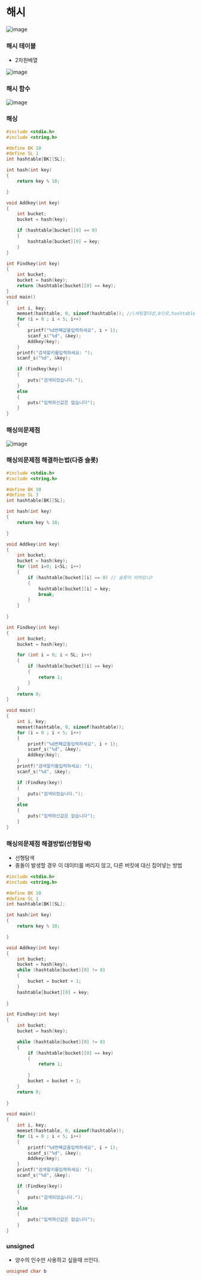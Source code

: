 # 해시

![image](https://user-images.githubusercontent.com/82345970/160525766-970896b6-716b-4960-be02-c03696b0939f.png)

### 해시 테이블
- 2차원배열

![image](https://user-images.githubusercontent.com/82345970/160526328-6883470d-1993-4764-9764-02c27c65b30a.png)

### 해시 함수

![image](https://user-images.githubusercontent.com/82345970/160526665-226839ab-6634-4391-8da0-a6c5552b8c89.png)

### 해싱
```c
#include <stdio.h>
#include <string.h>

#define BK 10
#define SL 1
int hashtable[BK][SL];

int hash(int key)
{
	return key % 10;

}

void Addkey(int key)
{
	int bucket;
	bucket = hash(key);

	if (hashtable[bucket][0] == 0)
	{
		hashtable[bucket][0] = key;
	}
}

int Findkey(int key)
{
	int bucket;
	bucket = hash(key);
	return (hashtable[bucket][0] == key);
}
void main()
{
	int i, key;
	memset(hashtable, 0, sizeof(hashtable)); //(세팅할대상,0으로,hashtable크기만큼) -> 전체를 0으로 세팅
	for (i = 0 ; i < 5; i++)
	{
		printf("%d번째값을입력하세요", i + 1);
		scanf_s("%d", &key);
		Addkey(key);
	}
	printf("검색할키를입력하세요: ");
	scanf_s("%d", &key);

	if (Findkey(key))
	{
		puts("검색되었습니다.");
	}
	else
	{
		puts("입력하신값은 없습니다");
	}
}
```
### 해싱의문제점

![image](https://user-images.githubusercontent.com/82345970/160545955-c57c5e0f-b79c-4ea4-a8fd-863394003449.png)


### 해싱의문제점 해결하는법(다중 슬롯)
```c
#include <stdio.h>
#include <string.h>

#define BK 10
#define SL 3
int hashtable[BK][SL];

int hash(int key)
{
	return key % 10;

}

void Addkey(int key)
{
	int bucket;
	bucket = hash(key);
	for (int i=0; i<SL; i++)
	{
		if (hashtable[bucket][i] == 0) // 슬롯이 비어있니?
		{
			hashtable[bucket][i] = key;
			break;
		}
	}
	
}

int Findkey(int key)
{
	int bucket;
	bucket = hash(key);

	for (int i = 0; i < SL; i++)
	{
		if (hashtable[bucket][i] == key)
		{
			return 1;
		}
	}
	return 0;
}

void main()
{
	int i, key;
	memset(hashtable, 0, sizeof(hashtable));
	for (i = 0 ; i < 5; i++)
	{
		printf("%d번째값을입력하세요", i + 1);
		scanf_s("%d", &key);
		Addkey(key);
	}
	printf("검색할키를입력하세요: ");
	scanf_s("%d", &key);

	if (Findkey(key))
	{
		puts("검색되었습니다.");
	}
	else
	{
		puts("입력하신값은 없습니다");
	}
}
```

### 해싱의문제점 해결방법(선형탐색)
- 선형탐색
- 충돌이 발생할 경우 이 데이터를 버리지 않고, 다른 버킷에 대신 집어넣는 방법

```c
#include <stdio.h>
#include <string.h>

#define BK 10
#define SL 1
int hashtable[BK][SL];

int hash(int key)
{
	return key % 10;

}

void Addkey(int key)
{
	int bucket;
	bucket = hash(key);
	while (hashtable[bucket][0] != 0)
	{
		bucket = bucket + 1;
	}
	hashtable[bucket][0] = key;
	
}

int Findkey(int key)
{
	int bucket;
	bucket = hash(key);

	while (hashtable[bucket][0] != 0)
	{
		if (hashtable[bucket][0] == key)
		{
			return 1;
			
		}
		bucket = bucket + 1;
	}
	return 0;
	
}

void main()
{
	int i, key;
	memset(hashtable, 0, sizeof(hashtable));
	for (i = 0 ; i < 5; i++)
	{
		printf("%d번째값을입력하세요", i + 1);
		scanf_s("%d", &key);
		Addkey(key);
	}
	printf("검색할키를입력하세요: ");
	scanf_s("%d", &key);

	if (Findkey(key))
	{
		puts("검색되었습니다.");
	}
	else
	{
		puts("입력하신값은 없습니다");
	}
}
```

### unsigned
- 양수의 인수만 사용하고 싶을때 쓰인다.
```c
unsigned char b
```
